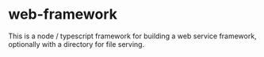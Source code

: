 # web-framework
This is a node / typescript framework for building a web service framework, optionally with a directory for file serving.
